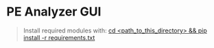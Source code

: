 # PE Analyzer GUI

> Install required modules with:
[cd <path_to_this_directory> && pip install -r requirements.txt](https://github.com/JakePeralta7/PE-Analyzer-GUI/blob/main/requirements.txt)
